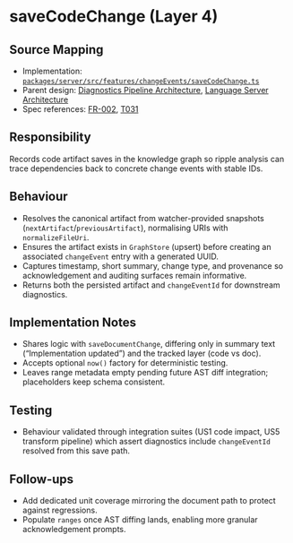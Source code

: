 # saveCodeChange (Layer 4)

## Source Mapping
- Implementation: [`packages/server/src/features/changeEvents/saveCodeChange.ts`](../../../packages/server/src/features/changeEvents/saveCodeChange.ts)
- Parent design: [Diagnostics Pipeline Architecture](../../layer-3/diagnostics-pipeline.mdmd.md), [Language Server Architecture](../../layer-3/language-server-architecture.mdmd.md)
- Spec references: [FR-002](../../../specs/001-link-aware-diagnostics/spec.md#functional-requirements), [T031](../../../specs/001-link-aware-diagnostics/tasks.md)

## Responsibility
Records code artifact saves in the knowledge graph so ripple analysis can trace dependencies back to concrete change events with stable IDs.

## Behaviour
- Resolves the canonical artifact from watcher-provided snapshots (`nextArtifact`/`previousArtifact`), normalising URIs with `normalizeFileUri`.
- Ensures the artifact exists in `GraphStore` (upsert) before creating an associated `changeEvent` entry with a generated UUID.
- Captures timestamp, short summary, change type, and provenance so acknowledgement and auditing surfaces remain informative.
- Returns both the persisted artifact and `changeEventId` for downstream diagnostics.

## Implementation Notes
- Shares logic with `saveDocumentChange`, differing only in summary text (“Implementation updated”) and the tracked layer (code vs doc).
- Accepts optional `now()` factory for deterministic testing.
- Leaves range metadata empty pending future AST diff integration; placeholders keep schema consistent.

## Testing
- Behaviour validated through integration suites (US1 code impact, US5 transform pipeline) which assert diagnostics include `changeEventId` resolved from this save path.

## Follow-ups
- Add dedicated unit coverage mirroring the document path to protect against regressions.
- Populate `ranges` once AST diffing lands, enabling more granular acknowledgement prompts.
